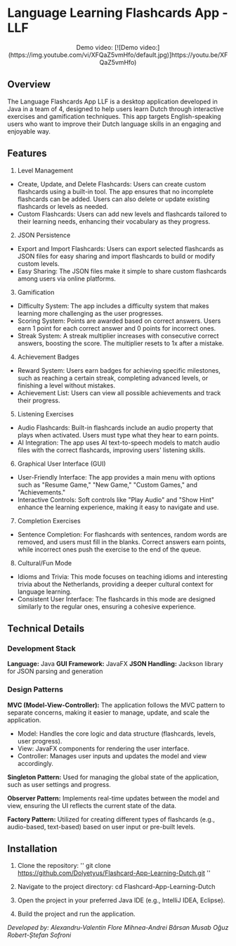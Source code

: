# Language Learning Flashcards App - LLF

<p align="center">
  Demo video:
[![Demo video:](https://img.youtube.com/vi/XFQaZ5vmHfo/default.jpg)]https://youtu.be/XFQaZ5vmHfo)</p>

## Overview
The Language Flashcards App LLF is a desktop application developed in Java in a team of 4, designed to help users learn Dutch through interactive exercises and gamification techniques. This app targets English-speaking users who want to improve their Dutch language skills in an engaging and enjoyable way.

## Features
1. Level Management
<ul>
      <li>Create, Update, and Delete Flashcards: Users can create custom flashcards using a built-in tool. The app ensures that no incomplete flashcards can be added. Users can also delete or update existing flashcards or levels as needed.</li>
      <li>Custom Flashcards: Users can add new levels and flashcards tailored to their learning needs, enhancing their vocabulary as they progress.</li>
</ul>

2. JSON Persistence
<ul>
      <li>Export and Import Flashcards: Users can export selected flashcards as JSON files for easy sharing and import flashcards to build or modify custom levels.</li>
      <li>Easy Sharing: The JSON files make it simple to share custom flashcards among users via online platforms.</li>
</ul>

3. Gamification
<ul>
      <li>Difficulty System: The app includes a difficulty system that makes learning more challenging as the user progresses.</li>
      <li>Scoring System: Points are awarded based on correct answers. Users earn 1 point for each correct answer and 0 points for incorrect ones.</li>
      <li>Streak System: A streak multiplier increases with consecutive correct answers, boosting the score. The multiplier resets to 1x after a mistake.</li>
</ul>

4. Achievement Badges
<ul>
      <li>Reward System: Users earn badges for achieving specific milestones, such as reaching a certain streak, completing advanced levels, or finishing a level without mistakes.</li>
      <li>Achievement List: Users can view all possible achievements and track their progress.</li>
</ul>

5. Listening Exercises
<ul>
      <li>Audio Flashcards: Built-in flashcards include an audio property that plays when activated. Users must type what they hear to earn points.</li>
      <li>AI Integration: The app uses AI text-to-speech models to match audio files with the correct flashcards, improving users' listening skills.</li>
</ul>

6. Graphical User Interface (GUI)
<ul>
      <li>User-Friendly Interface: The app provides a main menu with options such as "Resume Game," "New Game," "Custom Games," and "Achievements."</li>
      <li>Interactive Controls: Soft controls like "Play Audio" and "Show Hint" enhance the learning experience, making it easy to navigate and use.</li>
</ul>

7. Completion Exercises
<ul>
      <li>Sentence Completion: For flashcards with sentences, random words are removed, and users must fill in the blanks. Correct answers earn points, while incorrect ones push the exercise to the end of the queue.</li>
</ul>

8. Cultural/Fun Mode
<ul>
      <li>Idioms and Trivia: This mode focuses on teaching idioms and interesting trivia about the Netherlands, providing a deeper cultural context for language learning.</li>
      <li>Consistent User Interface: The flashcards in this mode are designed similarly to the regular ones, ensuring a cohesive experience.</li>
</ul>

## Technical Details
### Development Stack
**Language:** Java
**GUI Framework:** JavaFX
**JSON Handling:** Jackson library for JSON parsing and generation

### Design Patterns
**MVC (Model-View-Controller):** The application follows the MVC pattern to separate concerns, making it easier to manage, update, and scale the application.

<ul>
      <li>Model: Handles the core logic and data structure (flashcards, levels, user progress).</li>
      <li>View: JavaFX components for rendering the user interface.</li>
      <li>Controller: Manages user inputs and updates the model and view accordingly.</li>
</ul>

**Singleton Pattern:** Used for managing the global state of the application, such as user settings and progress.

**Observer Pattern:** Implements real-time updates between the model and view, ensuring the UI reflects the current state of the data.

**Factory Pattern:** Utilized for creating different types of flashcards (e.g., audio-based, text-based) based on user input or pre-built levels.


## Installation
1. Clone the repository:
'' git clone https://github.com/Dolyetyus/Flashcard-App-Learning-Dutch.git ''

2. Navigate to the project directory:
cd Flashcard-App-Learning-Dutch

3. Open the project in your preferred Java IDE (e.g., IntelliJ IDEA, Eclipse).
   
4. Build the project and run the application.

*Developed by:*
*Alexandru-Valentin Flore
Mihnea-Andrei Bârsan
Musab Oğuz
Robert-Ștefan Sofroni*
